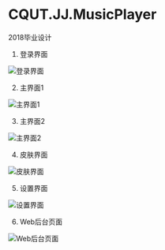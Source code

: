 # CQUT.JJ.MusicPlayer
2018毕业设计
1. 登录界面

<img src="https://images.gitee.com/uploads/images/2019/0810/152308_005dae4b_801349.png" title="登录界面" referrerpolicy="no-referrer" />

2. 主界面1

<img src="https://images.gitee.com/uploads/images/2019/0810/151903_16240f4e_801349.png" title="主界面1" referrerpolicy="no-referrer" />

3. 主界面2

<img src="https://img-blog.csdn.net/20180710115522293?watermark/2/text/aHR0cHM6Ly9ibG9nLmNzZG4ubmV0L3FxXzMxNjA2Mzc1/font/5a6L5L2T/fontsize/400/fill/I0JBQkFCMA==/dissolve/70" title="主界面2" referrerpolicy="no-referrer" />

4. 皮肤界面

<img src="https://images.gitee.com/uploads/images/2019/0810/152417_469a9e45_801349.png" title="皮肤界面" referrerpolicy="no-referrer" />

5. 设置界面

<img src="https://images.gitee.com/uploads/images/2019/0810/152450_05c34034_801349.png" title="设置界面" referrerpolicy="no-referrer" />

6. Web后台页面

<img src="https://images.gitee.com/uploads/images/2019/0810/152457_d146847f_801349.png" title="Web后台页面" referrerpolicy="no-referrer" />

